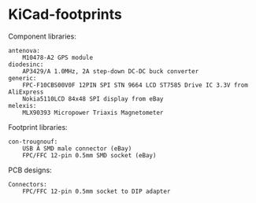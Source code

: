 # KiCad-footprints

Component libraries:

	antenova:
		M10478-A2 GPS module
	diodesinc:
		AP3429/A 1.0MHz, 2A step-down DC-DC buck converter
	generic:
		FPC-F10CBS00V0F 12PIN SPI STN 9664 LCD ST7585 Drive IC 3.3V from AliExpress
		Nokia5110LCD 84x48 SPI display from eBay
	melexis:
		MLX90393 Micropower Triaxis Magnetometer
		
Footprint libraries:

	con-trougnouf:
		USB A SMD male connector (eBay)
		FPC/FFC 12-pin 0.5mm SMD socket (eBay)
		
PCB designs:
	
	Connectors:
		FPC/FFC 12-pin 0.5mm socket to DIP adapter
